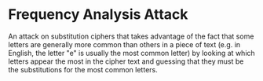 # Frequency Analysis Attack

An attack on substitution ciphers that takes advantage of the fact that some letters are generally more common than others in a piece of text (e.g. in English, the letter "e" is usually the most common letter) by looking at which letters appear the most in the cipher text and guessing that they must be the substitutions for the most common letters.
